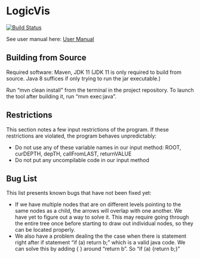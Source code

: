 # LogicVis

[![Build Status](https://travis-ci.org/orenjina/LogicVis.svg?branch=master)](https://travis-ci.org/orenjina/LogicVis)

See user manual here:
[User Manual](/User%20Manual.pdf)

<h2>Building from Source</h2>

Required software: Maven, JDK 11 (JDK 11 is only required to build from source. Java 8 suffices if only trying to run the jar executable.)

Run “mvn clean install” from the terminal in the project repository.
To launch the tool after building it, run “mvn exec:java”.

<h2>Restrictions</h2>

This section notes a few input restrictions of the program. If these restrictions are violated, the program behaves unpredictably:
- Do not use any of these variable names in our input method:    ROOT, curDEPTH, depTH, callFromLAST, returnVALUE   
- Do not put any uncompilable code in our input method

<h2>Bug List</h2>

This list presents known bugs that have not been fixed yet:
- If we have multiple nodes that are on different levels pointing to the same nodes as a child, the arrows will overlap with one another. We have yet to figure out a way to solve it. This may require going through the entire tree once before starting to draw out individual nodes, so they can be located properly.
- We also have a problem dealing the the case when there is statement right after if statement “if (a) return b;” which is a valid java code. We can solve this by adding { } around “return b”. So “if (a) {return b;}”
